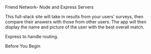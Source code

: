 Friend Network- Node and Express Servers

 This full-stack site will take in results from your users' surveys, then compare their answers with those from other users. The app will then display the name and picture of the user with the best overall match.

 Express to handle routing.


Before You Begin
